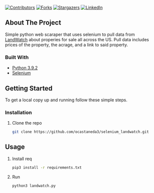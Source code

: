 <!-- PROJECT SHIELDS -->
[![Contributors][contributors-shield]][contributors-url]
[![Forks][forks-shield]][forks-url]
[![Stargazers][stars-shield]][stars-url]
[![LinkedIn][linkedin-shield]][linkedin-url]

<!-- ABOUT THE PROJECT -->
## About The Project

Simple python web scaraper that uses selenium to pull data from [LandWatch](https://www.landwatch.com/) about properies for sale all across the US. 
Pull data includes prices of the property, the acrage, and a link to said property.

### Built With

* [Python 3.9.2](https://www.python.org/downloads/)
* [Selenium](https://www.selenium.dev/)


<!-- GETTING STARTED -->
## Getting Started

To get a local copy up and running follow these simple steps.

### Installation

1. Clone the repo
   ```sh
   git clone https://github.com/ocastaneda3/selenium_landwatch.git
   ```

<!-- USAGE EXAMPLES -->
## Usage
1. Install req
   ```sh
   pip3 install -r requirements.txt
   ```
2. Run
   ```sh
   python3 landwatch.py
   ```

<!-- MARKDOWN LINKS & IMAGES -->
<!-- https://www.markdownguide.org/basic-syntax/#reference-style-links -->
[contributors-shield]: https://img.shields.io/github/contributors/ocastaneda3/log_analyzer?style=for-the-badge
[contributors-url]: https://github.com/ocastaneda3/log_analyzer/graphs/contributors
[forks-shield]: https://img.shields.io/github/forks/ocastaneda3/log_analyzer?style=for-the-badge
[forks-url]: https://github.com/ocastaneda3/log_analyzer/network/members
[stars-shield]: https://img.shields.io/github/stars/ocastaneda3/log_analyzer?style=for-the-badge
[stars-url]: https://github.com/ocastaneda3/log_analyzer/stargazers
[linkedin-shield]: https://img.shields.io/badge/-LinkedIn-black.svg?style=for-the-badge&logo=linkedin&colorB=555
[linkedin-url]: https://linkedin.com/in/oscar-castaneda93/
